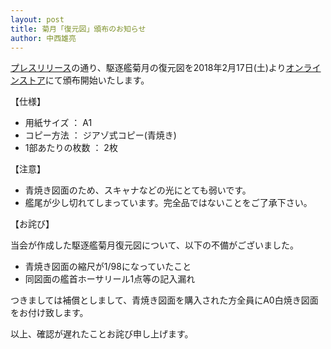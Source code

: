 ```yaml
---
layout: post
title: 菊月「復元図」頒布のお知らせ
author: 中西雄亮
---
```


[プレスリリース](https://prtimes.jp/main/html/rd/p/000000001.000031198.html)の通り、駆逐艦菊月の復元図を2018年2月17日(土)より[オンラインストア](https://store.kikuzukikai.org)にて頒布開始いたします。

【仕様】

- 用紙サイズ ： A1
- コピー方法 ： ジアゾ式コピー(青焼き)
- 1部あたりの枚数 ： 2枚

【注意】

- 青焼き図面のため、スキャナなどの光にとても弱いです。
- 艦尾が少し切れてしまっています。完全品ではないことをご了承下さい。

【お詫び】

当会が作成した駆逐艦菊月復元図について、以下の不備がございました。

- 青焼き図面の縮尺が1/98になっていたこと
- 同図面の艦首ホーサリール1点等の記入漏れ

つきましては補償としまして、青焼き図面を購入された方全員にA0白焼き図面をお付け致します。

以上、確認が遅れたことお詫び申し上げます。
